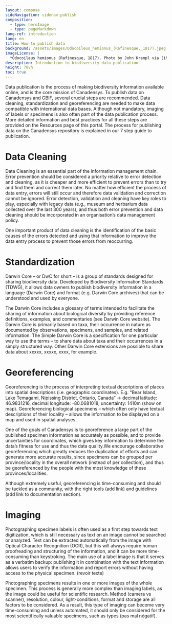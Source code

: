 ```yaml
---
layout: compose
sideNavigation: sidenav.publish
composition:
  - type: heroImage
  - type: pageMarkdown
lang-ref: introduction
lang: en
title: How to publish data
background: /assets/images/Odocoileus_hemionus_(Rafinesque,_1817).jpeg
imageLicense: |
  *Odocoileus hemionus (Rafinesque, 1817). Photo by John Krampl via [iNaturalist](https://www.gbif.org/occurrence/4011988341)
description: Introduction to biodiversity data publication 
height: 70vh
toc: true
---
```

Data publication is the process of making biodiversity information available online, and is the core mission of Canadensys.
To publish data on Canadensys and GBIF, several crucial steps are recommended. Data cleaning, standardization and georeferencing are needed to make data compatible with international data bases. Although not mandatory, imaging of labels or specimens is also often part of the data publication process. More detailed information and best practices for all these steps are provided on the Resources page of this portal. The process for publishing data on the Canadensys repository is explained in our 7 step guide to publication.

# Data Cleaning
Data Cleaning is an essential part of the information management chain. Error prevention should be considered a priority relative to error detection and cleaning, as it is cheaper and more efficient to prevent errors than to try and find them and correct them later. No matter how efficient the process of data entry, errors will still occur and therefore data validation and correction cannot be ignored. Error detection, validation and cleaning have key roles to play, especially with legacy data (e.g., museum and herbarium data collected over the last 300 years), and thus both error prevention and data cleaning should be incorporated in an organisation’s data management policy.

One important product of data cleaning is the identification of the basic causes of the errors detected and using that information to improve the data entry process to prevent those errors from reoccurring.

# Standardization
Darwin Core – or DwC for short – is a group of standards designed for sharing biodiversity data. Developed by Biodiversity Information Standards (TDWG), it allows data owners to publish biodiversity information in a language (Darwin Core) and format (e.g. Darwin Core archives) that can be understood and used by everyone.

The Darwin Core includes a glossary of terms intended to facilitate the sharing of information about biological diversity by providing reference definitions, examples, and commentaries (see  Darwin Core website). The Darwin Core is primarily based on taxa, their occurrence in nature as documented by observations, specimens, and samples, and related information. The Simple Darwin Core is a specification for one particular way to use the terms – to share data about taxa and their occurrences in a simply structured way. Other Darwin Core extensions are possible to share data about xxxxx, xxxxx, xxxx, for example.

# Georeferencing
Georeferencing is the process of interpreting textual descriptions of places into spatial descriptions (i.e. geographic coordinates). E.g. “Bear Island, Lake Temagami, Nipissing District, Ontario, Canada” → decimal latitude: 46.9831216, decimal longitude: -80.0681018, uncertainty: 1410m (show on map). Georeferencing biological specimens – which often only have textual descriptions of their locality – allows the information to be displayed on a map and used in spatial analyses.

One of the goals of Canadensys is to georeference a large part of the published specimen information as accurately as possible, and to provide uncertainties for coordinates, which gives key information to determine the data’s fitness for use and thus the data quality.We encourage collaborative georeferencing which greatly reduces the duplication of efforts and can generate more accurate results, since specimens can be grouped per province/locality in the overall network (instead of per collection), and thus be georeferenced by the people with the most knowledge of these provinces/localities.

Although extremely useful, georeferencing is time-consuming and should be tackled as a community, with the right tools (add link) and guidelines (add link to documentation section). 

# Imaging
Photographing specimen labels is often used as a first step towards text digitization, which is still necessary as text on an image cannot be searched or analyzed. Text can be extracted automatically from the image with Optical Character Recognition (OCR), but this will always require human proofreading and structuring of the information, and it can be more time-consuming than keystroking. The main use of a label image is that it serves as a verbatim backup: publishing it in combination with the text information allows users to verify the information and report errors without having access to the physical specimen. (revoir texte)

Photographing specimens results in one or more images of the whole specimen. This process is generally more complex than imaging labels, as the image could be useful for scientific research. Method (camera vs scanner), resolution, colour, light-conditions, format and storage are all factors to be considered. As a result, this type of imaging can become very time-consuming and unless automated, it should only be considered for the most scientifically valuable specimens, such as types (pas mal négatif).
